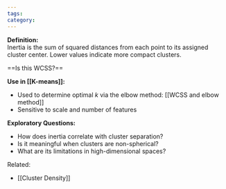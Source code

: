 ```yaml
---
tags: 
category: 
---
```

**Definition:**  
Inertia is the sum of squared distances from each point to its assigned cluster center. Lower values indicate more compact clusters.

==Is this WCSS?==

**Use in [[K-means]]:**
- Used to determine optimal $k$ via the elbow method: [[WCSS and elbow method]]
- Sensitive to scale and number of features
    
**Exploratory Questions:**
- How does inertia correlate with cluster separation?
- Is it meaningful when clusters are non-spherical?
- What are its limitations in high-dimensional spaces?

Related:
- [[Cluster Density]]